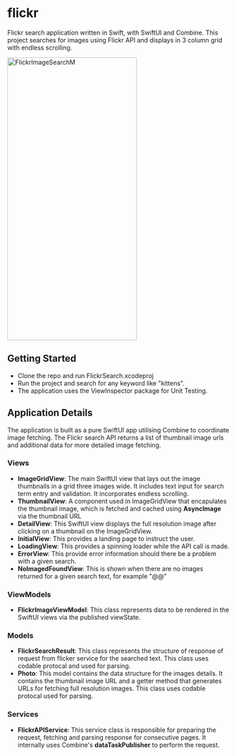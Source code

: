 # flickr
Flickr search application written in Swift, with SwiftUI and Combine. This project searches for images using Flickr API and displays in 3 column grid with endless scrolling.

<img width="294" height="640" alt="FlickrImageSearchM" src="https://github.com/user-attachments/assets/1ae229a4-732f-43ec-8f6a-b2804bdbba3a" />

## Getting Started

- Clone the repo and run FlickrSearch.xcodeproj
- Run the project and search for any keyword like "kittens".
- The application uses the ViewInspector package for Unit Testing.

## Application Details
The application is built as a pure SwiftUI app utilising Combine to coordinate image fetching. The Flickr search API returns a list of thumbnail image urls and additional data for more detailed image fetching.

### Views
- **ImageGridView**: The main SwiftUI view that lays out the image thumbnails in a grid three images wide. It includes text input for search term entry and validation. It incorporates endless scrolling.
- **ThumbnailView**: A component used in ImageGridView that encapulates the thumbnail image, which is fetched and cached using **AsyncImage** via the thumbnail URL
- **DetailView**: This SwiftUI view displays the full resolution image after clicking on a thumbnail on the ImageGridView.
- **InitialView**: This provides a landing page to instruct the user.
- **LoadingView**: This provides a spinning loader while the API call is made.
- **ErrorView**: This provide error information should there be a problem with a given search.
- **NoImagedFoundView**: This is shown when there are no images returned for a given search text, for example "@@"

### ViewModels
- **FlickrImageViewModel**: This class represents data to be rendered in the SwiftUI views via the published viewState. 

### Models
- **FlickrSearchResult**: This class represents the structure of response of request from flicker service for the searched text. This class uses codable protocal and used for parsing.
- **Photo**: This model contains the data structure for the images details. It contains the thumbnail image URL and a getter method that generates URLs for fetching full resolution images. This class uses codable protocal used for parsing.

### Services
- **FlickrAPIService**: This service class is responsible for preparing the request, fetching and parsing response for consecutive pages. It internally uses Combine's **dataTaskPublisher** to perform the request. 

